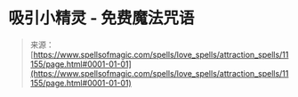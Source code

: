 <!--yml

category: 未分类

date: 2024-06-12 18:48:10

-->

# 吸引小精灵 - 免费魔法咒语

> 来源：[https://www.spellsofmagic.com/spells/love_spells/attraction_spells/11155/page.html#0001-01-01](https://www.spellsofmagic.com/spells/love_spells/attraction_spells/11155/page.html#0001-01-01)
